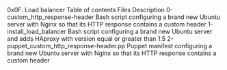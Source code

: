 0x0F. Load balancer
Table of contents
Files	Description
0-custom_http_response-header	Bash script configuring a brand new Ubuntu server with Nginx so that its HTTP response contains a custom header
1-install_load_balancer	Bash script configuring a brand new Ubuntu server and adds HAproxy with version equal or greater than 1.5
2-puppet_custom_http_response-header.pp	Puppet manifest configuring a brand new Ubuntu server with Nginx so that its HTTP response contains a custom header
